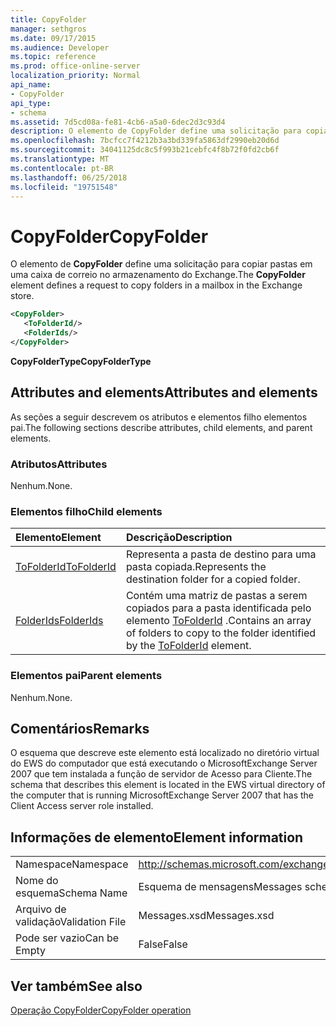 ```yaml
---
title: CopyFolder
manager: sethgros
ms.date: 09/17/2015
ms.audience: Developer
ms.topic: reference
ms.prod: office-online-server
localization_priority: Normal
api_name:
- CopyFolder
api_type:
- schema
ms.assetid: 7d5cd08a-fe81-4cb6-a5a0-6dec2d3c93d4
description: O elemento de CopyFolder define uma solicitação para copiar pastas em uma caixa de correio no armazenamento do Exchange.
ms.openlocfilehash: 7bcfcc7f4212b3a3bd339fa5863df2990eb20d6d
ms.sourcegitcommit: 34041125dc8c5f993b21cebfc4f8b72f0fd2cb6f
ms.translationtype: MT
ms.contentlocale: pt-BR
ms.lasthandoff: 06/25/2018
ms.locfileid: "19751548"
---
```

# <a name="copyfolder"></a><span data-ttu-id="a862a-103">CopyFolder</span><span class="sxs-lookup"><span data-stu-id="a862a-103">CopyFolder</span></span>

<span data-ttu-id="a862a-104">O elemento de **CopyFolder** define uma solicitação para copiar pastas em uma caixa de correio no armazenamento do Exchange.</span><span class="sxs-lookup"><span data-stu-id="a862a-104">The **CopyFolder** element defines a request to copy folders in a mailbox in the Exchange store.</span></span> 
  
```xml
<CopyFolder>
   <ToFolderId/>
   <FolderIds/>
</CopyFolder>
```

 <span data-ttu-id="a862a-105">**CopyFolderType**</span><span class="sxs-lookup"><span data-stu-id="a862a-105">**CopyFolderType**</span></span>
## <a name="attributes-and-elements"></a><span data-ttu-id="a862a-106">Attributes and elements</span><span class="sxs-lookup"><span data-stu-id="a862a-106">Attributes and elements</span></span>

<span data-ttu-id="a862a-107">As seções a seguir descrevem os atributos e elementos filho elementos pai.</span><span class="sxs-lookup"><span data-stu-id="a862a-107">The following sections describe attributes, child elements, and parent elements.</span></span>
  
### <a name="attributes"></a><span data-ttu-id="a862a-108">Atributos</span><span class="sxs-lookup"><span data-stu-id="a862a-108">Attributes</span></span>

<span data-ttu-id="a862a-109">Nenhum.</span><span class="sxs-lookup"><span data-stu-id="a862a-109">None.</span></span>
  
### <a name="child-elements"></a><span data-ttu-id="a862a-110">Elementos filho</span><span class="sxs-lookup"><span data-stu-id="a862a-110">Child elements</span></span>

|<span data-ttu-id="a862a-111">**Elemento**</span><span class="sxs-lookup"><span data-stu-id="a862a-111">**Element**</span></span>|<span data-ttu-id="a862a-112">**Descrição**</span><span class="sxs-lookup"><span data-stu-id="a862a-112">**Description**</span></span>|
|:-----|:-----|
|[<span data-ttu-id="a862a-113">ToFolderId</span><span class="sxs-lookup"><span data-stu-id="a862a-113">ToFolderId</span></span>](tofolderid.md) <br/> |<span data-ttu-id="a862a-114">Representa a pasta de destino para uma pasta copiada.</span><span class="sxs-lookup"><span data-stu-id="a862a-114">Represents the destination folder for a copied folder.</span></span>  <br/> |
|[<span data-ttu-id="a862a-115">FolderIds</span><span class="sxs-lookup"><span data-stu-id="a862a-115">FolderIds</span></span>](folderids.md) <br/> |<span data-ttu-id="a862a-116">Contém uma matriz de pastas a serem copiados para a pasta identificada pelo elemento [ToFolderId](tofolderid.md) .</span><span class="sxs-lookup"><span data-stu-id="a862a-116">Contains an array of folders to copy to the folder identified by the [ToFolderId](tofolderid.md) element.</span></span>  <br/> |
   
### <a name="parent-elements"></a><span data-ttu-id="a862a-117">Elementos pai</span><span class="sxs-lookup"><span data-stu-id="a862a-117">Parent elements</span></span>

<span data-ttu-id="a862a-118">Nenhum.</span><span class="sxs-lookup"><span data-stu-id="a862a-118">None.</span></span>
  
## <a name="remarks"></a><span data-ttu-id="a862a-119">Comentários</span><span class="sxs-lookup"><span data-stu-id="a862a-119">Remarks</span></span>

<span data-ttu-id="a862a-120">O esquema que descreve este elemento está localizado no diretório virtual do EWS do computador que está executando o MicrosoftExchange Server 2007 que tem instalada a função de servidor de Acesso para Cliente.</span><span class="sxs-lookup"><span data-stu-id="a862a-120">The schema that describes this element is located in the EWS virtual directory of the computer that is running MicrosoftExchange Server 2007 that has the Client Access server role installed.</span></span>
  
## <a name="element-information"></a><span data-ttu-id="a862a-121">Informações de elemento</span><span class="sxs-lookup"><span data-stu-id="a862a-121">Element information</span></span>

|||
|:-----|:-----|
|<span data-ttu-id="a862a-122">Namespace</span><span class="sxs-lookup"><span data-stu-id="a862a-122">Namespace</span></span>  <br/> |http://schemas.microsoft.com/exchange/services/2006/messages  <br/> |
|<span data-ttu-id="a862a-123">Nome do esquema</span><span class="sxs-lookup"><span data-stu-id="a862a-123">Schema Name</span></span>  <br/> |<span data-ttu-id="a862a-124">Esquema de mensagens</span><span class="sxs-lookup"><span data-stu-id="a862a-124">Messages schema</span></span>  <br/> |
|<span data-ttu-id="a862a-125">Arquivo de validação</span><span class="sxs-lookup"><span data-stu-id="a862a-125">Validation File</span></span>  <br/> |<span data-ttu-id="a862a-126">Messages.xsd</span><span class="sxs-lookup"><span data-stu-id="a862a-126">Messages.xsd</span></span>  <br/> |
|<span data-ttu-id="a862a-127">Pode ser vazio</span><span class="sxs-lookup"><span data-stu-id="a862a-127">Can be Empty</span></span>  <br/> |<span data-ttu-id="a862a-128">False</span><span class="sxs-lookup"><span data-stu-id="a862a-128">False</span></span>  <br/> |
   
## <a name="see-also"></a><span data-ttu-id="a862a-129">Ver também</span><span class="sxs-lookup"><span data-stu-id="a862a-129">See also</span></span>



[<span data-ttu-id="a862a-130">Operação CopyFolder</span><span class="sxs-lookup"><span data-stu-id="a862a-130">CopyFolder operation</span></span>](copyfolder-operation.md)


